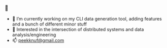 ###  👋

- 🔭 I’m currently working on my CLI data generation tool, adding features and a bunch of different minor stuff
- 🌱 Interested in the intersection of distributed systems and data analysis/engineering
- 📫 peekknuf@gmail.com

<!--
**peekknuf/peekknuf** is a ✨ _special_ ✨ repository because its `README.md` (this file) appears on your GitHub profile.

Here are some ideas to get you started:

- 🔭 I’m currently working on ...
- 🌱 I’m currently learning ...
- 👯 I’m looking to collaborate on ...
- 🤔 I’m looking for help with ...
- 💬 Ask me about ...
- 📫 How to reach me: ...
- 😄 Pronouns: ...
- ⚡ Fun fact: ...
-->
